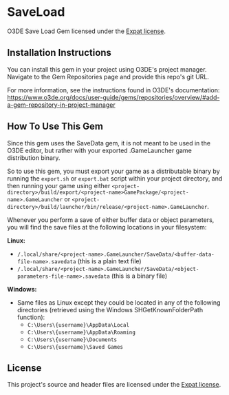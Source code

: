 # SaveLoad
O3DE Save Load Gem licensed under the [Expat license](/LICENSE.txt).

## Installation Instructions
You can install this gem in your project using O3DE's project manager. Navigate to the Gem Repositories page and provide this repo's git URL.

For more information, see the instructions found in O3DE's documentation: https://www.o3de.org/docs/user-guide/gems/repositories/overview/#add-a-gem-repository-in-project-manager

## How To Use This Gem
Since this gem uses the SaveData gem, it is not meant to be used in the O3DE editor, but rather with your exported <game-name>.GameLauncher game distribution binary.

So to use this gem, you must export your game as a distributable binary by running the `export.sh` or `export.bat` script within your project directory, and then running your game using either `<project-directory>/build/export/<project-name>GamePackage/<project-name>.GameLauncher` or `<project-directory>/build/launcher/bin/release/<project-name>.GameLauncher`.

Whenever you perform a save of either buffer data or object parameters, you will find the save files at the following locations in your filesystem:

**Linux:**

* `/.local/share/<project-name>.GameLauncher/SaveData/<buffer-data-file-name>.savedata` (this is a plain text file)
* `/.local/share/<project-name>.GameLauncher/SaveData/<object-parameters-file-name>.savedata` (this is a binary file)

**Windows:**

* Same files as Linux except they could be located in any of the following directories (retrieved using the Windows SHGetKnownFolderPath function):
  * `C:\Users\{username}\AppData\Local`
  * `C:\Users\{username}\AppData\Roaming`
  * `C:\Users\{username}\Documents`
  * `C:\Users\{username}\Saved Games`

## License
This project's source and header files are licensed under the [Expat license](/LICENSE.txt).
